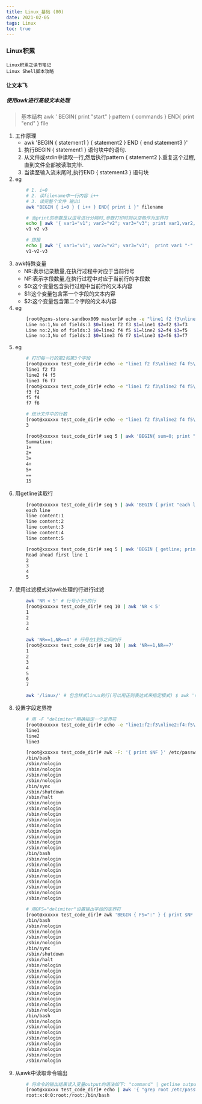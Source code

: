 ```yaml
---
title: Linux_基础 (80)
date: 2021-02-05
tags: Linux
toc: true
---
```


### Linux积累
    Linux积累之读书笔记
    Linux Shell脚本攻略

<!-- more -->

#### 让文本飞

##### 使用awk进行高级文本处理
> 基本结构 awk ' BEGIN{  print "start" } pattern { commands } END{ print "end" } file
1. 工作原理
    * awk 'BEGIN { statement1 } { statement2 } END { end statement3 }'
    1. 执行BEGIN { statement1 } 语句块中的语句.
    2. 从文件或stdin中读取一行,然后执行pattern { statement2 }.重复这个过程,直到文件全部被读取完毕.
    3. 当读至输入流末尾时,执行END { statement3 } 语句块
2. eg
    ```bash
        # 1. i=0
        # 2. 读filename中一行内容 i++
        # 3. 读完整个文件 输出i
        awk "BEGIN { i=0 } { i++ } END{ print i }" filename

        # 当print的参数是以逗号进行分隔时,参数打印时则以空格作为定界符
        echo | awk '{ var1="v1"; var2="v2"; var3="v3"; print var1,var2,var3 ; }'
        v1 v2 v3

        # 拼接
        echo | awk '{ var1="v1"; var2="v2"; var3="v3";  print var1 "-" var2 "-" var3 ; }'
        v1-v2-v3
    ```
3. awk特殊变量
    * NR:表示记录数量,在执行过程中对应于当前行号
    * NF:表示字段数量,在执行过程中对应于当前行的字段数
    * $0:这个变量包含执行过程中当前行的文本内容
    * $1:这个变量包含第一个字段的文本内容
    * $2:这个变量包含第二个字段的文本内容
4. eg
    ```bash
        [root@gzns-store-sandbox009 master]# echo -e "line1 f2 f3\nline2 f4 f5\nline3 f6 f7" | awk '{ print "Line no:"NR",No of fields:"NF, "$0="$0, "$1="$1,"$2="$2,"$3="$3}'
        Line no:1,No of fields:3 $0=line1 f2 f3 $1=line1 $2=f2 $3=f3
        Line no:2,No of fields:3 $0=line2 f4 f5 $1=line2 $2=f4 $3=f5
        Line no:3,No of fields:3 $0=line3 f6 f7 $1=line3 $2=f6 $3=f7
    ```
5. eg
    ```bash
        # 打印每一行的第2和第3个字段
        [root@xxxxxx test_code_dir]# echo -e "line1 f2 f3\nline2 f4 f5\nline3 f6 f7"
        line1 f2 f3
        line2 f4 f5
        line3 f6 f7
        [root@xxxxxx test_code_dir]# echo -e "line1 f2 f3\nline2 f4 f5\nline3 f6 f7" | awk '{ print $3,$2 }'
        f3 f2
        f5 f4
        f7 f6

        # 统计文件中的行数
        [root@xxxxxx test_code_dir]# echo -e "line1 f2 f3\nline2 f4 f5\nline3 f6 f7" | awk 'END{ print NR }'
        3

        [root@xxxxxx test_code_dir]# seq 5 | awk 'BEGIN{ sum=0; print "Summation:" } { print $1"+"; sum+=$1 } END { print "=="; print sum }'
        Summation:
        1+
        2+
        3+
        4+
        5+
        ==
        15
    ```
6. 用getline读取行
    ```bash
        [root@xxxxxx test_code_dir]# seq 5 | awk 'BEGIN { print "each line" } { print "line content:"$0}'
        each line
        line content:1
        line content:2
        line content:3
        line content:4
        line content:5

        [root@xxxxxx test_code_dir]# seq 5 | awk 'BEGIN { getline; print "Read ahead first line", $0 } { print $0 }'
        Read ahead first line 1
        2
        3
        4
        5
    ```
7. 使用过滤模式对awk处理的行进行过滤
    ```bash
        awk 'NR < 5' # 行号小于5的行
        [root@xxxxxx test_code_dir]# seq 10 | awk 'NR < 5'
        1
        2
        3
        4

        awk 'NR==1,NR==4' # 行号在1到5之间的行
        [root@xxxxxx test_code_dir]# seq 10 | awk 'NR==1,NR==7'
        1
        2
        3
        4
        5
        6
        7

        awk '/linux/' # 包含样式linux的行(可以用正则表达式来指定模式) $ awk '!/linux/' # 不包含包含模式为linux的行
    ```
8. 设置字段定界符
    ```bash
        # 用 -F "delimiter"明确指定一个定界符
        [root@xxxxxx test_code_dir]# echo -e "line1:f2:f3\nline2:f4:f5\nline3:f6:f7" | awk -F: '{ print $1 }'
        line1
        line2
        line3

        [root@xxxxxx test_code_dir]# awk -F: '{ print $NF }' /etc/passwd
        /bin/bash
        /sbin/nologin
        /sbin/nologin
        /sbin/nologin
        /sbin/nologin
        /bin/sync
        /sbin/shutdown
        /sbin/halt
        /sbin/nologin
        /sbin/nologin
        /sbin/nologin
        /sbin/nologin
        /sbin/nologin
        /sbin/nologin
        /sbin/nologin
        /sbin/nologin
        /sbin/nologin
        /bin/bash
        /sbin/nologin
        /sbin/nologin
        /sbin/nologin
        /sbin/nologin
        /sbin/nologin
        /sbin/nologin
        /sbin/nologin
        /sbin/nologin

        # 用OFS="delimiter"设置输出字段的定界符
        [root@xxxxxx test_code_dir]# awk 'BEGIN { FS=":" } { print $NF }' /etc/passwd
        /bin/bash
        /sbin/nologin
        /sbin/nologin
        /sbin/nologin
        /sbin/nologin
        /bin/sync
        /sbin/shutdown
        /sbin/halt
        /sbin/nologin
        /sbin/nologin
        /sbin/nologin
        /sbin/nologin
        /sbin/nologin
        /sbin/nologin
        /sbin/nologin
        /sbin/nologin
        /sbin/nologin
        /bin/bash
        /sbin/nologin
        /sbin/nologin
        /sbin/nologin
        /sbin/nologin
        /sbin/nologin
        /sbin/nologin
        /sbin/nologin
        /sbin/nologin
    ```
9. 从awk中读取命令输出
    ```bash
        # 将命令的输出结果读入变量output的语法如下: "command" | getline output ;
        [root@xxxxxx test_code_dir]# echo | awk '{ "grep root /etc/passwd" | getline cmdout ; print cmdout }'
        root:x:0:0:root:/root:/bin/bash
    ```


